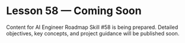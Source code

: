 # Lesson 58 — Coming Soon

Content for AI Engineer Roadmap Skill #58 is being prepared. Detailed objectives, key concepts, and project guidance will be published soon.
